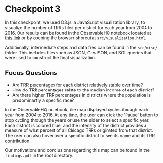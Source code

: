 # Checkpoint 3

In this checkpoint, we used D3.js, a JavaScript visualization library, to visualize the number of TRRs filed per district for each year from 2004 to 2016. Our results can be found in the ObservableHQ notebook located at [this link](https://observablehq.com/@afv22/cpd-complaints-by-district) or by opening the browser shorcut at `src/visualization.html`.

Additionally, intermediate steps and data files can be found in the `src/misc/` folder. This includes files such as JSON, GeoJSON, and SQL queries that were used to construct the final visualization.

## Focus Questions
* Are TRR percentages for each district relatively stable over time?
* How do TRR percentages relate to the median income of each district?
* Are there higher TRR percentages in districts where the population is predominantly a specific race?

In the ObservableHQ notebook, the map displayed cycles through each year from 2004 to 2016. At any time, the user can click the 'Pause' button to stop cycling through the years or use the slider to select a specific year. Each district is colored blue, and the intensity of the district provides a measure of what percent of all Chicago TRRs originated from that district. The user can also hover over a specific district to see its name and its TRR contribution.

Our motivations and conclusions regarding this map can be found in the `findings.pdf` in the root directory.